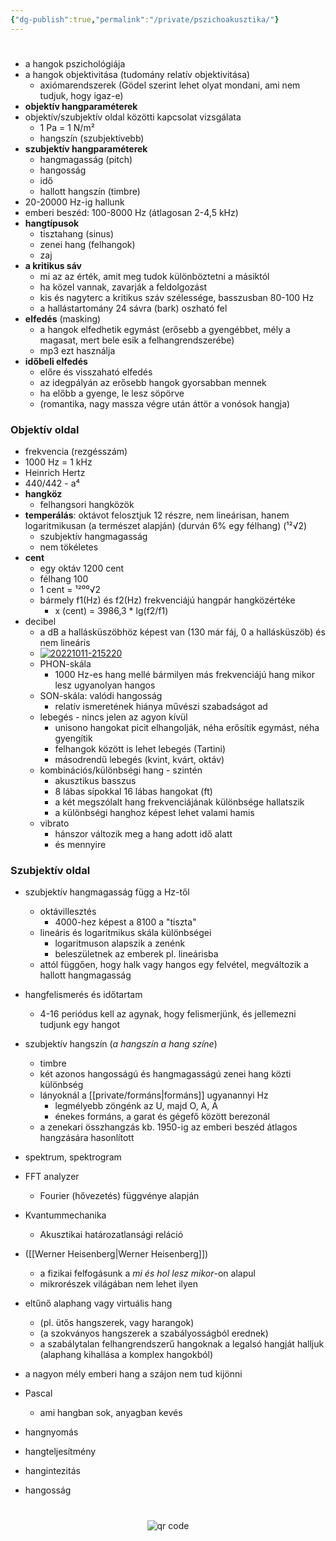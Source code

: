 ```yaml
---
{"dg-publish":true,"permalink":"/private/pszichoakusztika/"}
---
```


#

- a hangok pszichológiája
- a hangok objektivitása (tudomány relatív objektivitása)
	- axiómarendszerek (Gödel szerint lehet olyat mondani, ami nem tudjuk, hogy igaz-e)
- **objektív hangparaméterek**
- objektív/szubjektív oldal közötti kapcsolat vizsgálata
	- 1 Pa = 1 N/m²
	- hangszín (szubjektívebb)
- **szubjektív hangparaméterek**
	- hangmagasság (pitch)
	- hangosság
	- idő
	- hallott hangszín (timbre)
- 20-20000 Hz-ig hallunk
- emberi beszéd: 100-8000 Hz (átlagosan 2-4,5 kHz)
- **hangtípusok**
	- tisztahang (sinus)
	- zenei hang (felhangok)
	- zaj
- **a kritikus sáv**
	- mi az az érték, amit meg tudok különböztetni a másiktól
	- ha közel vannak, zavarják a feldolgozást
	- kis és nagyterc a kritikus száv szélessége, basszusban 80-100 Hz
	- a hallástartomány 24 sávra (bark) oszható fel
- **elfedés** (masking)
	- a hangok elfedhetik egymást (erősebb a gyengébbet, mély a magasat, mert bele esik a felhangrendszerébe)
	- mp3 ezt használja
- **időbeli elfedés**
	- előre és visszaható elfedés
	- az idegpályán az erősebb hangok gyorsabban mennek
	- ha előbb a gyenge, le lesz söpörve
	- (romantika, nagy massza végre után áttör a vonósok hangja)
	
### Objektív oldal
- frekvencia (rezgésszám)
- 1000 Hz = 1 kHz
- Heinrich Hertz
- 440/442 - a⁴
- **hangköz**
	- felhangsori hangközök
- **temperálás**: oktávot felosztjuk 12 részre, nem lineárisan, hanem logaritmikusan (a természet alapján) (durván 6% egy félhang) (¹²√2)
	- szubjektív hangmagasság
	- nem tökéletes
- **cent**
	- egy oktáv 1200 cent
	- félhang 100
	- 1 cent = ¹²⁰⁰√2
	- bármely f1(Hz) és f2(Hz) frekvenciájú hangpár hangközértéke
		- x (cent) = 3986,3 * lg(f2/f1)
- decibel
	- a dB a hallásküszöbhöz képest van (130 már fáj, 0 a hallásküszöb) és nem lineáris
	- <a href="https://ibb.co/jfPXrT6"><img src="https://i.ibb.co/h9Jzmy7/20221011-215220.webp" alt="20221011-215220" border="0"></a>
	- PHON-skála
		- 1000 Hz-es hang mellé bármilyen más frekvenciájú hang mikor lesz ugyanolyan hangos
	- SON-skála: valódi hangosság
		- relatív ismeretének hiánya művészi szabadságot ad
	- lebegés - nincs jelen az agyon kívül
		- unisono hangokat picit elhangolják, néha erősítik egymást, néha gyengítik
		- felhangok között is lehet lebegés (Tartini)
		- másodrendű lebegés (kvint, kvárt, oktáv)
	- kombinációs/különbségi hang - szintén
		- akusztikus basszus
		- 8 lábas sípokkal 16 lábas hangokat (ft)
		- a két megszólalt hang frekvenciájának különbsége hallatszik
		- a különbségi hanghoz képest lehet valami hamis
	- vibrato
		- hánszor változik meg a hang adott idő alatt
		- és mennyire

### Szubjektív oldal
- szubjektív hangmagasság függ a Hz-től
	- oktávillesztés
		- 4000-hez képest a 8100 a "tiszta"
	- lineáris és logaritmikus skála különbségei
		- logaritmuson alapszik a zenénk
		- beleszületnek az emberek pl. lineárisba
	- attól függően, hogy halk vagy hangos egy felvétel, megváltozik a hallott hangmagasság
- hangfelismerés és időtartam
	- 4-16 periódus kell az agynak, hogy felismerjünk, és jellemezni tudjunk egy hangot
- szubjektív hangszín (*a hangszín a hang színe*)
	- timbre
	- két azonos hangosságú és hangmagasságú zenei hang közti különbség
	- lányoknál a [[private/formáns\|formáns]] ugyanannyi Hz
		- legmélyebb zöngénk az U, majd O, A, Á
		- énekes formáns, a garat és gégefő között berezonál
	- a zenekari összhangzás kb. 1950-ig az emberi beszéd átlagos hangzására hasonlított
- spektrum, spektrogram
- FFT analyzer
	- Fourier (hővezetés) függvénye alapján


- Kvantummechanika
	- Akusztikai határozatlansági reláció

- ([[Werner Heisenberg\|Werner Heisenberg]])
	- a fizikai felfogásunk a *mi és hol lesz mikor*-on alapul
	- mikrorészek világában nem lehet ilyen

- eltűnő alaphang vagy virtuális hang
	- (pl. ütős hangszerek, vagy harangok)
	- (a szokványos hangszerek a szabályosságból erednek)
	- a szabálytalan felhangrendszerű hangoknak a legalsó hangját halljuk (alaphang kihallása a komplex hangokból)
- a nagyon mély emberi hang a szájon nem tud kijönni

- Pascal
	- ami hangban sok, anyagban kevés
- hangnyomás
- hangteljesítmény
- hangintezitás
- hangosság





#
<p style="text-align: center;"><img src="https://chart.googleapis.com/chart?cht=qr&chl=https://notes.andrasdenes.com/pszichoakusztika&chs=180x180&choe=UTF-8&chld=L|2" alt="qr code"></p>

